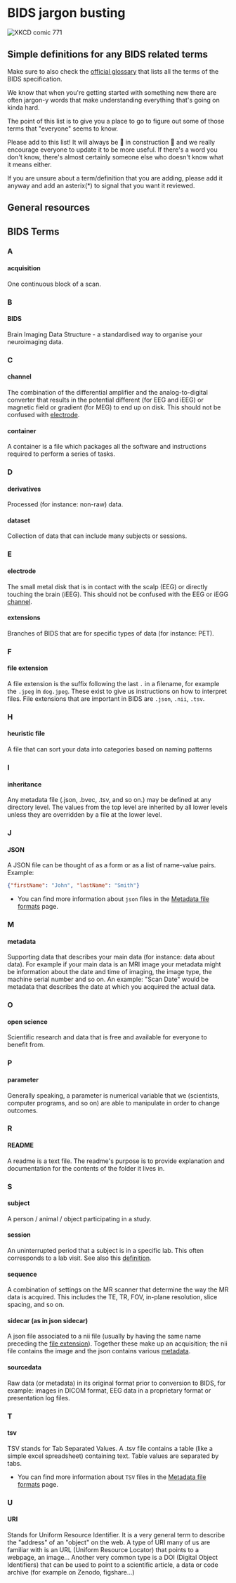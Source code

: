 # BIDS jargon busting

![XKCD comic 771](https://imgs.xkcd.com/comics/period_speech.png)

## Simple definitions for any BIDS related terms

Make sure to also check the
[official glossary](https://bids-specification.readthedocs.io/en/latest/99-appendices/14-glossary.html)
that lists all the terms of the BIDS specification.

We know that when you're getting started with something new there are often jargon-y words
that make understanding everything that's going on kinda hard.

The point of this list is to give you a place to go
to figure out some of those terms that "everyone" seems to know.

Please add to this list! It will always be 👷 in construction 🚧
and we really encourage everyone to update it to be more useful.
If there's a word you don't know,
there's almost certainly someone else who doesn't know what it means either.

If you are unsure about a term/definition that you are adding, please add it anyway and add an asterix(\*) to signal that you want it reviewed.

## General resources

## BIDS Terms

### A

#### acquisition

One continuous block of a scan.

### B

#### BIDS

Brain Imaging Data Structure - a standardised way to organise your neuroimaging data.

### C

#### channel

The combination of the differential amplifier and the analog-to-digital converter
that results in the potential different (for EEG and iEEG)
or magnetic field or gradient (for MEG) to end up on disk.
This should not be confused with [electrode](#electrode).

#### container

A container is a file which packages all the software
and instructions required to perform a series of tasks.

### D

#### derivatives

Processed (for instance: non-raw) data.

#### dataset

Collection of data that can include many subjects or sessions.

### E

#### electrode

The small metal disk that is in contact with the scalp (EEG)
or directly touching the brain (iEEG).
This should not be confused with the EEG or iEGG [channel](#channel).

#### extensions

Branches of BIDS that are for specific types of data (for instance: PET).

### F

#### file extension

A file extension is the suffix following the last `.` in a filename,
for example the `.jpeg` in `dog.jpeg`.
These exist to give us instructions on how to interpret files.
File extensions that are important in BIDS are `.json`, `.nii`, `.tsv`.

### H

#### heuristic file

A file that can sort your data into categories based on naming patterns

### I

#### inheritance

Any metadata file (.json, .bvec, .tsv, and so on.) may be defined at any
directory level. The values from the top level are inherited by all lower levels
unless they are overridden by a file at the lower level.

### J

#### JSON

A JSON file can be thought of as a form or as a list of name-value pairs.
Example:

```json
{"firstName": "John", "lastName": "Smith"}
```

-   You can find more information about `json` files
    in the [Metadata file formats](../folders_and_files/metadata.md#json-files) page.

### M

#### metadata

Supporting data that describes your main data (for instance: data about data).
For example if your main data is an MRI image your metadata might be information
about the date and time of imaging, the image type, the machine serial number and so on.
An example: "Scan Date" would be metadata that describes the date at which you acquired the actual data.

### O

#### open science

Scientific research and data that is free and available for everyone to benefit
from.

### P

#### parameter

Generally speaking, a parameter is numerical variable
that we (scientists, computer programs, and so on)
are able to manipulate in order to change outcomes.

### R

#### README

A readme is a text file.
The readme's purpose is to provide explanation
and documentation for the contents of the folder it lives in.

### S

#### subject

A person / animal / object participating in a study.

#### session

An uninterrupted period that a subject is in a specific lab.
This often corresponds to a lab visit.
See also this
[definition](https://bids-specification.readthedocs.io/en/stable/02-common-principles.html#definitions).

#### sequence

A combination of settings on the MR scanner that determine the way the MR data is acquired.
This includes the TE, TR, FOV, in-plane resolution, slice spacing, and so on.

#### sidecar (as in json sidecar)

A json file associated to a nii file
(usually by having the same name preceding the [file extension](#f)).
Together these make up an acquisition;
the nii file contains the image and the json contains various [metadata](#m).

#### sourcedata

Raw data (or metadata) in its original format prior to conversion to BIDS,
for example: images in DICOM format,
EEG data in a proprietary format or presentation log files.

### T

#### tsv

TSV stands for Tab Separated Values.
A .tsv file contains a table (like a simple excel spreadsheet) containing text.
Table values are separated by tabs.

-   You can find more information about `TSV` files
    in the [Metadata file formats](../folders_and_files/metadata.md#tsv-files) page.

### U

#### URI

Stands for Uniform Resource Identifier.
It is a very general term to describe the "address" of an "object" on the web.
A type of URI many of us are familiar with is an URL (Uniform Resource Locator)
that points to a webpage, an image...
Another very common type is a DOI (Digital Object Identifiers)
that can be used to point to a scientific article,
a data or code archive (for example on Zenodo, figshare...)
